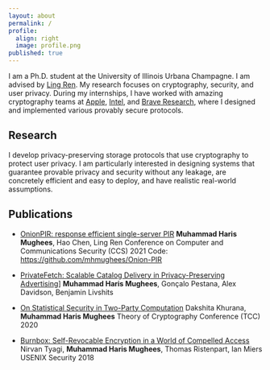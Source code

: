 ```yaml
---
layout: about
permalink: /
profile:
  align: right
  image: profile.png
published: true
---
```


I am a Ph.D. student at the University of Illinois Urbana Champagne. I am advised by [Ling Ren](https://sites.google.com/view/renling). My research focuses on cryptography, security, and user privacy. During my internships, I have worked with amazing cryptography teams at [Apple](https://www.apple.com), [Intel](https://www.intel.com/content/www/us/en/developer/articles/technical/introducing-intel-hexl.html), and [Brave Research](https://brave.com/research/), where I designed and implemented various provably secure protocols.

## Research

 I develop privacy-preserving storage protocols that use cryptography to protect user privacy. I am particularly interested in designing systems that guarantee provable privacy and security without any leakage, are concretely efficient and easy to deploy, and have realistic real-world assumptions. 

## Publications

- [OnionPIR: response efficient single-server PIR](https://dl.acm.org/doi/abs/10.1145/3460120.3485381?casa_token=6SS2B61Ci8EAAAAA:MjC1TSdtTrYwLFPQlhQo4h0LH1Uetk4lp3_m6byNa6UzG2VHoKO1adnYOTZ6nZEx3lIZX3jEASnQaQ)
**Muhammad Haris Mughees**, Hao Chen, Ling Ren
Conference on Computer and Communications Security (CCS) 2021
Code: https://github.com/mhmughees/Onion-PIR

- [PrivateFetch: Scalable Catalog Delivery in Privacy-Preserving Advertising](https://arxiv.org/abs/2109.08189)]
**Muhammad Haris Mughees**, Gonçalo Pestana, Alex Davidson, Benjamin Livshits

- [On Statistical Security in Two-Party Computation](https://eprint.iacr.org/2020/1428)
Dakshita Khurana, **Muhammad Haris Mughees**
Theory of Cryptography Conference (TCC) 2020
- [Burnbox: Self-Revocable Encryption in a World of Compelled Access](https://www.usenix.org/conference/usenixsecurity18/presentation/tyagi)
Nirvan Tyagi,  **Muhammad Haris Mughees**, Thomas Ristenpart, Ian Miers  
USENIX Security 2018

